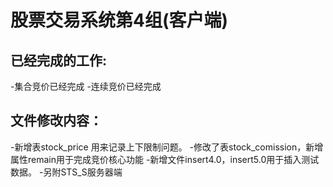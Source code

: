 ﻿# 股票交易系统第4组(客户端)

## 已经完成的工作:

-集合竞价已经完成
-连续竞价已经完成

## 文件修改内容：

-新增表stock_price 用来记录上下限制问题。
-修改了表stock_comission，新增属性remain用于完成竞价核心功能
-新增文件insert4.0，insert5.0用于插入测试数据。
-另附STS_S服务器端